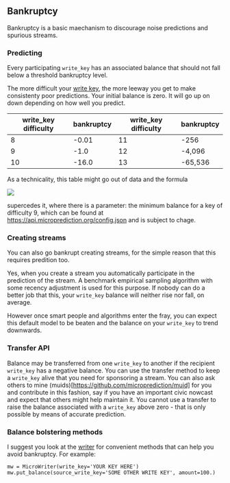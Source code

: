 ## Bankruptcy

Bankruptcy is a basic maechanism to discourage noise predictions and spurious streams. 

### Predicting


Every participating `write_key` has an associated balance that should not fall below a threshold bankruptcy level. 

The more difficult your [write key](https://microprediction.github.io/microprediction/writekeys.html), the more leeway you get to make consistenty poor predictions. Your initial balance is zero. It will go up on down depending on how well you predict. 

|  write_key difficulty   |  bankruptcy         |  write_key difficulty   |  bankruptcy         |
|-------------------------|---------------------|-------------------------|---------------------|
|  8                      |  -0.01              |     11                  |   -256              |
|  9                      |  -1.0               |     12                  |   -4,096            |
| 10                      |  -16.0              |     13                  |   -65,536           |
       

As a technicality, this table might go out of data and the formula

<img src="https://render.githubusercontent.com/render/math?math=%5CLarge%0A-1*(abs(self.min%5C_balance)*16%5E%7B(write%5C_key%5C_difficulty-9)%7D">

supercedes it, where there is a parameter: the minimum balance for a key of difficulty 9, which can be found at https://api.microprediction.org/config.json and is subject to chage. 

### Creating streams

You can also go bankrupt creating streams, for the simple reason that this requires predition too. 

Yes, when you create a stream you automatically participate in the prediction of the stream. A benchmark empirical sampling algorithm with some recency adjustment is used for this purpose. If nobody can do a better job that this, your `write_key` balance will neither rise nor fall, on average.  

However once smart people and algorithms enter the fray, you can expect this default model to be beaten and the balance on your `write_key` to trend downwards. 

### Transfer API

Balance may be transferred from one `write_key` to another if the recipient `write_key` has a negative balance. You can use the transfer method to keep
a `write_key` alive that you need for sponsoring a stream. You can also ask others to mine (muids)[https://github.com/microprediction/muid] for you and contribute in this fashion, say if you have an important civic nowcast and expect that others
 might help maintain it. You cannot use a transfer to 
raise the balance associated with a `write_key` above zero - that is only possible by means of accurate prediction. 

### Balance bolstering methods
I suggest you look at the [writer](https://github.com/microprediction/microprediction/blob/master/microprediction/writer.py) for convenient methods that can help you avoid bankruptcy. For example:

    mw = MicroWriter(write_key='YOUR KEY HERE')
    mw.put_balance(source_write_key='SOME OTHER WRITE KEY', amount=100.)


